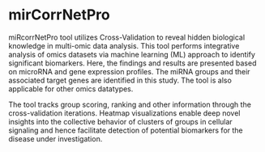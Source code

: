 # mirCorrNetPro

miRcorrNetPro tool utilizes Cross-Validation to reveal hidden biological knowledge in multi-omic data analysis. This tool performs integrative analysis of omics datasets  via machine learning (ML) approach to identify significant biomarkers. Here, the findings and results are presented based on microRNA and gene expression profiles. The miRNA groups and their associated target genes are identified in this study. The tool is also applicable for other omics datatypes. 

The tool tracks group scoring, ranking and other information through the cross-validation iterations.
Heatmap visualizations enable deep novel insights into the collective behavior of clusters of groups in cellular signaling and hence facilitate detection of potential biomarkers for the disease under investigation.

